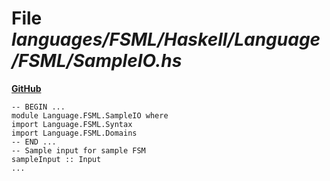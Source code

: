 # File _languages/FSML/Haskell/Language/FSML/SampleIO.hs_
**[GitHub](https://github.com/softlang/yas/blob/master/languages/FSML/Haskell/Language/FSML/SampleIO.hs)**
```
-- BEGIN ...
module Language.FSML.SampleIO where
import Language.FSML.Syntax
import Language.FSML.Domains
-- END ...
-- Sample input for sample FSM
sampleInput :: Input
...
```
